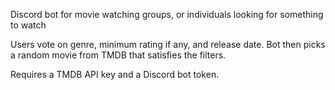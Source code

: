Discord bot for movie watching groups, or individuals looking for something to watch

Users vote on genre, minimum rating if any, and release date. Bot then picks a random movie from TMDB that satisfies the filters.

Requires a TMDB API key and a Discord bot token.

